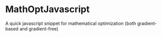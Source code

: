 # MathOptJavascript
A quick javascript snippet for mathematical optimization (both gradient-based and gradient-free)
